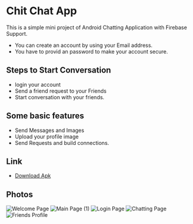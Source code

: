 # Chit Chat App
This is a simple mini project of Android Chatting Application with Firebase Support.

* You can create an account by using your Email address.
* You have to provid an password to make your account secure.

## Steps to Start Conversation
* login your account 
* Send a friend request to your Friends 
* Start conversation with your friends.

## Some basic features
* Send Messages and Images
* Upload your profile image
* Send Requests and build connections.

## Link
* [Download Apk](https://drive.google.com/drive/folders/1fQDr6TmB9apvAi2uFk3jYnqgZt3XpUwf?usp=sharing)

## Photos
![Welcome Page](https://github.com/codebiet/Chit_Chat_App/assets/69900762/a72b9650-3984-4b49-943a-d61365655b5e)
![Main Page (1)](https://github.com/codebiet/Chit_Chat_App/assets/69900762/d8760859-d1ae-424e-ae37-0d8cf34f25c2)
![Login Page](https://github.com/codebiet/Chit_Chat_App/assets/69900762/6c6beca5-db6b-423b-9152-1c9e591ec6e6)
![Chatting Page](https://github.com/codebiet/Chit_Chat_App/assets/69900762/a8b4b9de-07ae-4600-8596-6202c3bd8996)
![Friends Profile](https://github.com/codebiet/Chit_Chat_App/assets/69900762/55a1108c-3df3-4c10-9fac-95781b6f8ec9)
